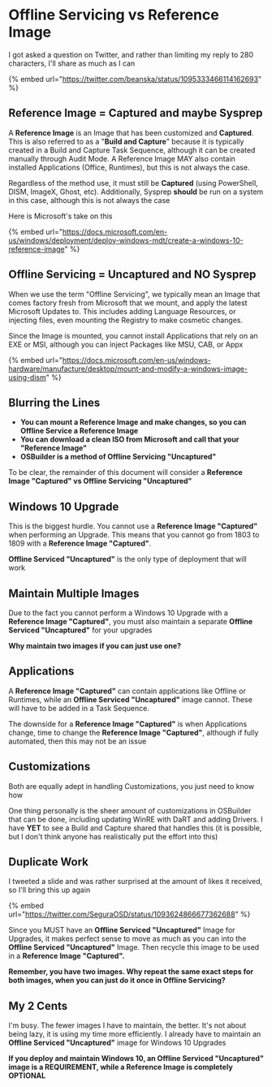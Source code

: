 # Offline Servicing vs Reference Image

I got asked a question on Twitter, and rather than limiting my reply to 280 characters, I'll share as much as I can

{% embed url="https://twitter.com/beanska/status/1095333466114162693" %}

## Reference Image = Captured and maybe Sysprep

A **Reference Image** is an Image that has been customized and **Captured**.  This is also referred to as a "**Build and Capture**" because it is typically created in a Build and Capture Task Sequence, although it can be created manually through Audit Mode.  A Reference Image MAY also contain installed Applications \(Office, Runtimes\), but this is not always the case.

Regardless of the method use, it must still be **Captured** \(using PowerShell, DISM, ImageX, Ghost, etc\).  Additionally, Sysprep **should** be run on a system in this case, although this is not always the case

Here is Microsoft's take on this

{% embed url="https://docs.microsoft.com/en-us/windows/deployment/deploy-windows-mdt/create-a-windows-10-reference-image" %}

## Offline Servicing = Uncaptured and NO Sysprep

When we use the term "Offline Servicing", we typically mean an Image that comes factory fresh from Microsoft that we mount, and apply the latest Microsoft Updates to.  This includes adding Language Resources, or injecting files, even mounting the Registry to make cosmetic changes.

Since the Image is mounted, you cannot install Applications that rely on an EXE or MSI, although you can inject Packages like MSU, CAB, or Appx

{% embed url="https://docs.microsoft.com/en-us/windows-hardware/manufacture/desktop/mount-and-modify-a-windows-image-using-dism" %}

## Blurring the Lines

* **You can mount a Reference Image and make changes, so you can Offline Service a Reference Image**
* **You can download a clean ISO from Microsoft and call that your "Reference Image"**
* **OSBuilder is a method of Offline Servicing "Uncaptured"**

To be clear, the remainder of this document will consider a **Reference Image "Captured" vs Offline Servicing "Uncaptured"**

## Windows 10 Upgrade

This is the biggest hurdle.  You cannot use a **Reference Image "Captured"** when performing an Upgrade.  This means that you cannot go from 1803 to 1809 with a **Reference Image "Captured"**.

**Offline Serviced "Uncaptured"** is the only type of deployment that will work

## Maintain Multiple Images

Due to the fact you cannot perform a Windows 10 Upgrade with a **Reference Image "Captured"**, you must also maintain a separate **Offline Serviced "Uncaptured"** for your upgrades

**Why maintain two images if you can just use one?**

## Applications

A **Reference Image "Captured"** can contain applications like Offline or Runtimes, while an **Offline Serviced "Uncaptured"** image cannot.  These will have to be added in a Task Sequence.

The downside for a **Reference Image "Captured"** is when Applications change, time to change the **Reference Image "Captured"**, although if fully automated, then this may not be an issue

## Customizations

Both are equally adept in handling Customizations, you just need to know how

One thing personally is the sheer amount of customizations in OSBuilder that can be done, including updating WinRE with DaRT and adding Drivers.  I have **YET** to see a Build and Capture shared that handles this \(it is possible, but I don't think anyone has realistically put the effort into this\)

## Duplicate Work

I tweeted a slide and was rather surprised at the amount of likes it received, so I'll bring this up again

{% embed url="https://twitter.com/SeguraOSD/status/1093624866677362688" %}

Since you MUST have an **Offline Serviced "Uncaptured"** Image for Upgrades, it makes perfect sense to move as much as you can into the **Offline Serviced "Uncaptured"** Image.  Then recycle this image to be used in a **Reference Image "Captured".**

**Remember, you have two images.  Why repeat the same exact steps for both images, when you can just do it once in Offline Servicing?**

## My 2 Cents

I'm busy.  The fewer images I have to maintain, the better.  It's not about being lazy, it is using my time more efficiently.  I already have to maintain an **Offline Serviced "Uncaptured"** image for Windows 10 Upgrades

**If you deploy and maintain Windows 10, an Offline Serviced "Uncaptured" image is a REQUIREMENT, while a Reference Image is completely OPTIONAL**


